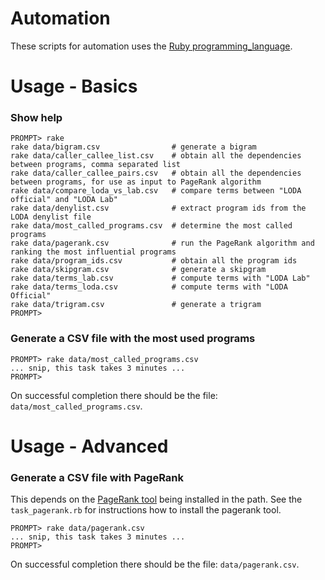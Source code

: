 # Automation

These scripts for automation uses the [Ruby programming_language](https://www.ruby-lang.org/en/).


# Usage - Basics

### Show help

```
PROMPT> rake
rake data/bigram.csv                # generate a bigram
rake data/caller_callee_list.csv    # obtain all the dependencies between programs, comma separated list
rake data/caller_callee_pairs.csv   # obtain all the dependencies between programs, for use as input to PageRank algorithm
rake data/compare_loda_vs_lab.csv   # compare terms between "LODA official" and "LODA Lab"
rake data/denylist.csv              # extract program ids from the LODA denylist file
rake data/most_called_programs.csv  # determine the most called programs
rake data/pagerank.csv              # run the PageRank algorithm and ranking the most influential programs
rake data/program_ids.csv           # obtain all the program ids
rake data/skipgram.csv              # generate a skipgram
rake data/terms_lab.csv             # compute terms with "LODA Lab"
rake data/terms_loda.csv            # compute terms with "LODA Official"
rake data/trigram.csv               # generate a trigram
PROMPT>
```

### Generate a CSV file with the most used programs

```
PROMPT> rake data/most_called_programs.csv
... snip, this task takes 3 minutes ...
PROMPT>
```

On successful completion there should be the file: `data/most_called_programs.csv`.


# Usage - Advanced

### Generate a CSV file with PageRank

This depends on the [PageRank tool](https://github.com/louridas/pagerank) being installed in the path.
See the `task_pagerank.rb` for instructions how to install the pagerank tool.

```
PROMPT> rake data/pagerank.csv
... snip, this task takes 3 minutes ...
PROMPT>
```

On successful completion there should be the file: `data/pagerank.csv`.

